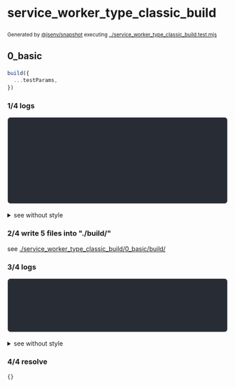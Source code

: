 # service_worker_type_classic_build

<sub>
  Generated by <a href="https://github.com/jsenv/core/tree/main/packages/independent/snapshot">@jsenv/snapshot</a> executing <a href="../service_worker_type_classic_build.test.mjs">../service_worker_type_classic_build.test.mjs</a>
</sub>

## 0_basic

```js
build({
  ...testParams,
})
```

### 1/4 logs

![img](service_worker_type_classic_build/0_basic/log_group.svg)

<details>
  <summary>see without style</summary>

```console

build "./main.html"
⠋ generate source graph
✔ generate source graph (done in <X> second)
⠋ bundle "css"
✔ bundle "css" (done in <X> second)
⠋ generate build graph
✔ generate build graph (done in <X> second)
⠋ inject urls in service worker
✔ inject urls in service worker (done in <X> second)
⠋ write files in build directory

```

</details>


### 2/4 write 5 files into "./build/"

see [./service_worker_type_classic_build/0_basic/build/](./service_worker_type_classic_build/0_basic/build/)

### 3/4 logs

![img](service_worker_type_classic_build/0_basic/log_group_1.svg)

<details>
  <summary>see without style</summary>

```console
✔ write files in build directory (done in <X> second)
--- build files ---  
- html : 1 (18.7 kB / 93.9 %)
- css  : 1 (24 B / 0.1 %)
- js   : 3 (1.2 kB / 6 %)
- total: 5 (19.9 kB / 100 %)
--------------------
```

</details>


### 4/4 resolve

```js
{}
```